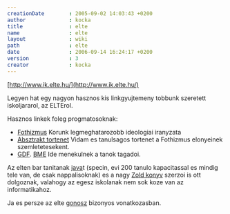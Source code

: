 ```yaml
---
creationDate        : 2005-09-02 14:03:43 +0200 
author              : kocka 
title               : elte 
name                : elte 
layout              : wiki 
path                : elte 
date                : 2006-09-14 16:24:17 +0200 
version             : 3 
creator             : kocka 
---
```

[http://www.ik.elte.hu/](http://www.ik.elte.hu/)

Legyen hat egy nagyon hasznos kis linkgyujtemeny tobbunk szeretett iskoljararol, az ELTErol.

Hasznos linkek foleg progmatosoknak:

*   [Fothizmus](http://ikhok.elte.hu/~ikhokszb/pgt05/zen.htm) Korunk legmeghatarozobb ideologiai iranyzata
*   [Absztrakt tortenet](http://www.caesar.elte.hu/progmat/kultura/humor/absztrakt.html) Vidam es tanulsagos tortenet a Fothizmus elonyeinek szemletetesekent.
*   [GDF](http://www.gdf.hu/). [BME](http://www.BME.hu/) Ide menekulnek a tanok tagadoi.

Az elten bar tanitanak [java](java.html)t (specin, evi 200 tanulo kapacitassal es mindig tele van, de csak nappalisoknak) es a nagy [Zold konyv](http://java.inf.elte.hu/) szerzoi is ott dolgoznak, valahogy az egesz iskolanak nem sok koze van az informatikahoz.

Ja es persze az elte [gonosz](gonosz.html) bizonyos vonatkozasban.

